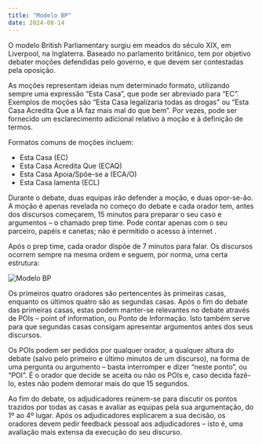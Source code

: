 ```yaml
---
title: "Modelo BP"
date: 2024-08-14
---
```


O modelo British Parliamentary surgiu em meados do século XIX, em Liverpool, na Inglaterra. Baseado no parlamento britânico, tem por objetivo debater moções defendidas pelo governo, e que devem ser contestadas pela oposição. 

As moções representam ideias num determinado formato, utilizando sempre uma expressão “Esta Casa”, que pode ser abreviado para “EC”. Exemplos de moções são “Esta Casa legalizaria todas as drogas" ou “Esta Casa Acredita Que a IA faz mais mal do que bem”. Por vezes, pode ser fornecido um esclarecimento adicional relativo  à moção e à definição de termos. 

Formatos comuns de moções incluem: 

* Esta Casa (EC)
* Esta Casa Acredita Que (ECAQ) 
* Esta Casa Apoia/Spõe-se a (ECA/O)
* Esta Casa lamenta (ECL)

Durante o debate, duas equipas irão defender a moção, e duas opor-se-ão. A moção é apenas revelada no começo do debate e cada orador tem, antes dos discursos começarem, 15 minutos para preparar o seu caso e argumentos – o chamado prep time. Pode contar apenas com o seu parceiro, papéis e canetas; não é permitido o acesso à internet . 

Após o prep time, cada orador dispõe de 7 minutos para falar. Os discursos ocorrem sempre na mesma ordem e seguem, por norma, uma certa estrutura:


![Modelo BP](/img/bp.png#center)


Os primeiros quatro oradores são pertencentes às primeiras casas, enquanto os últimos quatro são as segundas casas. Após o fim do debate das primeiras casas, estas podem manter-se relevantes no debate através de POIs – point of information, ou Ponto de Informação. Isto também serve para que segundas casas consigam apresentar argumentos antes dos seus discursos.

Os POIs podem ser pedidos por qualquer orador, a qualquer altura do debate (salvo pelo primeiro e último minutos de um discurso), na forma de uma pergunta ou argumento – basta interromper e dizer “neste ponto”, ou “POI”. É o orador que decide se aceita ou não os POIs e, caso decida fazê-lo, estes não podem demorar mais do que 15 segundos. 

Ao fim do debate, os adjudicadores reúnem-se para discutir os pontos trazidos por todas as casas e avaliar as equipas pela sua argumentação, do 1º ao 4º lugar. Após os adjudicadores explicarem a sua decisão, os oradores devem pedir feedback pessoal aos adjudicadores – isto é, uma avaliação mais extensa da execução do seu discurso.

